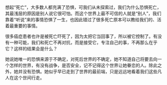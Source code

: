 想起“死亡”，大多数人都充满了恐惧，可我们从未探索过，我们为什么恐惧死亡，其最浅层的原因是别人说它很可怕。而这个世界上最不可信的人就是“别人”，我们靠着“听说”来的事情恐惧了一生，也因此错过了很多死亡原本可以教给我们的、活着最重要的事情。

很多癌症患者也许是被死亡吓死了，因为太把它当回事了，所以被它控制了。有没有一种可能，我们和死亡不再对抗，而是接受它，专注自己的事，不再那么在乎它？这样的结果会是什么？

她说她唯一的恐惧来源于不确定，对死后世界的不确定，她不知道自己将要去向一个怎样的世界，有没有战争，是否安全，记不记得这个世界让她眷恋的人。除此之外，她并没有恐惧。她似乎早已走到了世界的最前端，只是远远地看着我们这些凡人在这个世间行走。